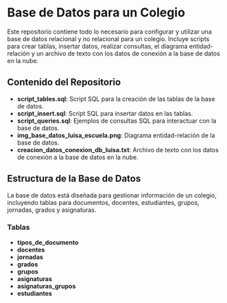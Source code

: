 # Base de Datos para un Colegio

Este repositorio contiene todo lo necesario para configurar y utilizar una base de datos relacional y no relacional para un colegio. Incluye scripts para crear tablas, insertar datos, realizar consultas, el diagrama entidad-relación y un archivo de texto con los datos de conexión a la base de datos en la nube.

## Contenido del Repositorio

- **script_tables.sql**: Script SQL para la creación de las tablas de la base de datos.
- **script_insert.sql**: Script SQL para insertar datos en las tablas.
- **script_queries.sql**: Ejemplos de consultas SQL para interactuar con la base de datos.
- **img_base_datos_luisa_escuela.png**: Diagrama entidad-relación de la base de datos.
- **creacion_datos_conexion_db_luisa.txt**: Archivo de texto con los datos de conexión a la base de datos en la nube.

## Estructura de la Base de Datos

La base de datos está diseñada para gestionar información de un colegio, incluyendo tablas para documentos, docentes, estudiantes, grupos, jornadas, grados y asignaturas.

### Tablas

- **tipos_de_documento**
- **docentes**
- **jornadas**
- **grados**
- **grupos**
- **asignaturas**
- **asignaturas_grupos**
- **estudiantes**


